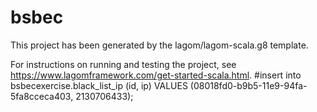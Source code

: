 # bsbec

This project has been generated by the lagom/lagom-scala.g8 template. 

For instructions on running and testing the project, see https://www.lagomframework.com/get-started-scala.html.
#insert into bsbecexercise.black_list_ip  (id, ip) VALUES (08018fd0-b9b5-11e9-94fa-5fa8cceca403, 2130706433);
